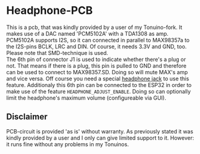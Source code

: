 # Headphone-PCB
This is a pcb, that was kindly provided by a user of my Tonuino-fork. It makes use of a DAC named 'PCM5102A' with a TDA1308 as amp. PCM5102A supports I2S, so it can connected in parallel to MAX98357a to the I2S-pins BCLK, LRC and DIN. Of course, it needs 3.3V and GND, too. Please note that SMD-technique is used. <br />
The 6th pin of connector J1 is used to indicate whether there's a plug or not. That means if there is a plug, this pin is pulled to GND and therefore can be used to connect to MAX98357.SD. Doing so will mute MAX's amp and vice versa. Off course you need a special [headphone jack](https://www.conrad.de/de/p/cliff-fcr1295-klinken-steckverbinder-3-5-mm-buchse-einbau-horizontal-polzahl-3-stereo-schwarz-1-st-705830.html) to use this feature. Additionaly this 6th pin can be connected to the ESP32 in order to make use of the feature `HEADPHONE_ADJUST_ENABLE`. Doing so can optionally limit the headphone's maximum volume (configureable via GUI). <br />

## Disclaimer
PCB-circuit is provided 'as is' without warranty. As previously stated it was kindly provided by a user and I only can give limited support to it. However: it runs fine without any problems in my Tonuinos.